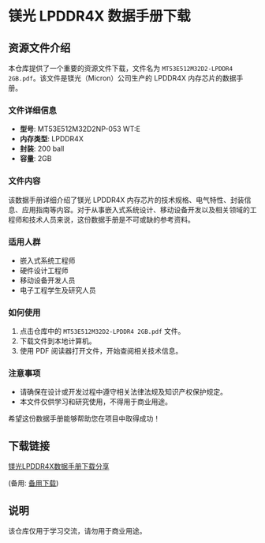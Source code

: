 # 镁光 LPDDR4X 数据手册下载

## 资源文件介绍

本仓库提供了一个重要的资源文件下载，文件名为 `MT53E512M32D2-LPDDR4 2GB.pdf`。该文件是镁光（Micron）公司生产的 LPDDR4X 内存芯片的数据手册。

### 文件详细信息

- **型号**: MT53E512M32D2NP-053 WT:E
- **内存类型**: LPDDR4X
- **封装**: 200 ball
- **容量**: 2GB

### 文件内容

该数据手册详细介绍了镁光 LPDDR4X 内存芯片的技术规格、电气特性、封装信息、应用指南等内容。对于从事嵌入式系统设计、移动设备开发以及相关领域的工程师和技术人员来说，这份数据手册是不可或缺的参考资料。

### 适用人群

- 嵌入式系统工程师
- 硬件设计工程师
- 移动设备开发人员
- 电子工程学生及研究人员

### 如何使用

1. 点击仓库中的 `MT53E512M32D2-LPDDR4 2GB.pdf` 文件。
2. 下载文件到本地计算机。
3. 使用 PDF 阅读器打开文件，开始查阅相关技术信息。

### 注意事项

- 请确保在设计或开发过程中遵守相关法律法规及知识产权保护规定。
- 本文件仅供学习和研究使用，不得用于商业用途。

希望这份数据手册能够帮助您在项目中取得成功！

## 下载链接
[镁光LPDDR4X数据手册下载分享](https://pan.quark.cn/s/b2e027fdc68a) 

(备用: [备用下载](https://pan.baidu.com/s/19ndawC07JWWUuM0bJ5lLDA?pwd=1234))

## 说明

该仓库仅用于学习交流，请勿用于商业用途。
